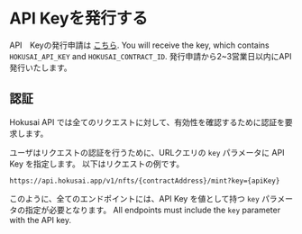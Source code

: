 # API Keyを発行する

API　Keyの発行申請は [こちら](https://0xhokusai.notion.site/Hokusai-API-Application-form-a6d8118d416b41d88632396e3156cddb). You will receive the key, which contains `HOKUSAI_API_KEY` and `HOKUSAI_CONTRACT_ID`. 発行申請から2~3営業日以内にAPI発行いたします。

## 認証
Hokusai API では全てのリクエストに対して、有効性を確認するために認証を要求します。

ユーザはリクエストの認証を行うために、URLクエリの `key` パラメータに API Key を指定します。
以下はリクエストの例です。

```:bash
https://api.hokusai.app/v1/nfts/{contractAddress}/mint?key={apiKey}
```

このように、全てのエンドポイントには、API Key を値として持つ `key` パラメータの指定が必要となります。
All endpoints must include the `key` parameter with the API key.
